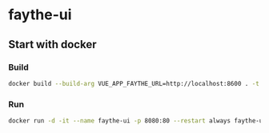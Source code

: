 # faythe-ui

## Start with docker

### Build

```bash
docker build --build-arg VUE_APP_FAYTHE_URL=http://localhost:8600 . -t faythe-ui:v0.2
```

### Run

```bash
docker run -d -it --name faythe-ui -p 8080:80 --restart always faythe-ui:v0.2
```
